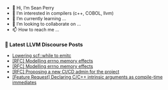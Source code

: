 - 👋 Hi, I’m Sean Perry
- 👀 I’m interested in compilers (c++, COBOL, llvm)
- 🌱 I’m currently learning ...
- 💞️ I’m looking to collaborate on ...
- 📫 How to reach me ...

<!---
s66perry/s66perry is a ✨ special ✨ repository because its `README.md` (this file) appears on your GitHub profile.
You can click the Preview link to take a look at your changes.
--->
### 📕 Latest LLVM Discourse Posts

<!-- DISCOURSE-LLVM:START -->
- [Lowering scf::while to emitc](https://discourse.llvm.org/t/lowering-scf-while-to-emitc/82977#post_1)
- [[RFC] Modelling errno memory effects](https://discourse.llvm.org/t/rfc-modelling-errno-memory-effects/82972#post_8)
- [[RFC] Modelling errno memory effects](https://discourse.llvm.org/t/rfc-modelling-errno-memory-effects/82972#post_7)
- [[RFC] Proposing a new CI/CD admin for the project](https://discourse.llvm.org/t/rfc-proposing-a-new-ci-cd-admin-for-the-project/82328#post_12)
- [[Feature Request] Declaring C/C++ intrinsic arguments as compile-time immediates](https://discourse.llvm.org/t/feature-request-declaring-c-c-intrinsic-arguments-as-compile-time-immediates/82971#post_2)
<!-- DISCOURSE-LLVM:END -->
